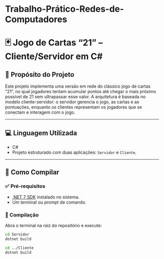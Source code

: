 # Trabalho-Prático-Redes-de-Computadores

# 🃏 Jogo de Cartas “21” – Cliente/Servidor em C#

## 🎯 Propósito do Projeto

Este projeto implementa uma versão em rede do clássico jogo de cartas “21”, no qual jogadores tentam acumular pontos até chegar o mais próximo possível de 21 sem ultrapassar esse valor. A arquitetura é baseada no modelo cliente-servidor: o servidor gerencia o jogo, as cartas e as pontuações, enquanto os clientes representam os jogadores que se conectam e interagem com o jogo.

---

## 💻 Linguagem Utilizada

- C# 
- Projeto estruturado com duas aplicações: `Servidor` e `Cliente`.

---

## 🔧 Como Compilar

### ✅ Pré-requisitos

- [.NET 7 SDK](https://dotnet.microsoft.com/en-us/download/dotnet/7.0) instalado no sistema.
- Um terminal ou prompt de comando.

### 🧱 Compilação

Abra o terminal na raiz do repositório e execute:

```bash
cd Servidor
dotnet build

cd ../Cliente
dotnet build
